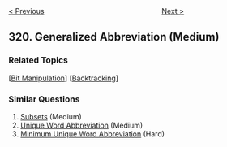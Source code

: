<!--|This file generated by command(leetcode description); DO NOT EDIT.    |-->
<!--+----------------------------------------------------------------------+-->
<!--|@author    Openset <openset.wang@gmail.com>                           |-->
<!--|@link      https://github.com/openset                                 |-->
<!--|@home      https://github.com/openset/leetcode                        |-->
<!--+----------------------------------------------------------------------+-->

[< Previous](https://github.com/openset/leetcode/tree/master/problems/bulb-switcher "Bulb Switcher")
　　　　　　　　　　　　　　　　
[Next >](https://github.com/openset/leetcode/tree/master/problems/create-maximum-number "Create Maximum Number")

## 320. Generalized Abbreviation (Medium)



### Related Topics
  [[Bit Manipulation](https://github.com/openset/leetcode/tree/master/tag/bit-manipulation/README.md)]
  [[Backtracking](https://github.com/openset/leetcode/tree/master/tag/backtracking/README.md)]

### Similar Questions
  1. [Subsets](https://github.com/openset/leetcode/tree/master/problems/subsets) (Medium)
  1. [Unique Word Abbreviation](https://github.com/openset/leetcode/tree/master/problems/unique-word-abbreviation) (Medium)
  1. [Minimum Unique Word Abbreviation](https://github.com/openset/leetcode/tree/master/problems/minimum-unique-word-abbreviation) (Hard)
